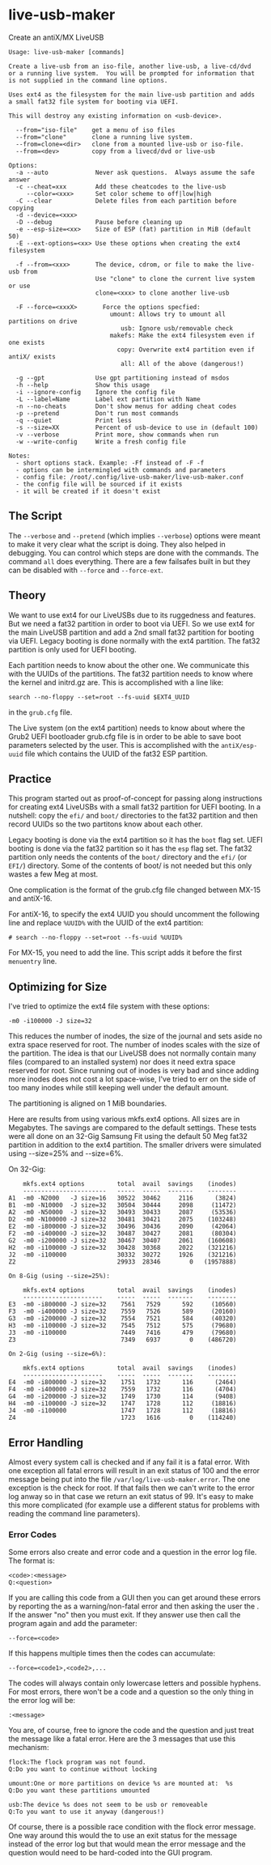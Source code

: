 # live-usb-maker
Create an antiX/MX LiveUSB
```
Usage: live-usb-maker [commands]

Create a live-usb from an iso-file, another live-usb, a live-cd/dvd
or a running live system.  You will be prompted for information that
is not supplied in the command line options.

Uses ext4 as the filesystem for the main live-usb partition and adds
a small fat32 file system for booting via UEFI.

This will destroy any existing information on <usb-device>.

  --from="iso-file"    get a menu of iso files
  --from="clone"       clone a running live system.
  --from=clone=<dir>   clone from a mounted live-usb or iso-file.
  --from=<dev>         copy from a livecd/dvd or live-usb

Options:
  -a --auto             Never ask questions.  Always assume the safe answer
  -c --cheat=xxx        Add these cheatcodes to the live-usb
     --color=<xxx>      Set color scheme to off|low|high
  -C --clear            Delete files from each partition before copying
  -d --device=<xxx>
  -D --debug            Pause before cleaning up
  -e --esp-size=<xx>    Size of ESP (fat) partition in MiB (default 50)
  -E --ext-options=<xx> Use these options when creating the ext4 filesystem

  -f --from=<xxx>       The device, cdrom, or file to make the live-usb from
                        Use "clone" to clone the current live system or use
                        clone=<xxx> to clone another live-usb

  -F --force=<xxxX>       Force the options specfied:
                            umount: Allows try to umount all partitions on drive
                               usb: Ignore usb/removable check
                            makefs: Make the ext4 filesystem even if one exists
                              copy: Overwrite ext4 partition even if antiX/ exists
                               all: All of the above (dangerous!)

  -g --gpt              Use gpt partitioning instead of msdos
  -h --help             Show this usage
  -i --ignore-config    Ignore the config file
  -L --label=Name       Label ext partition with Name
  -n --no-cheats        Don't show menus for adding cheat codes
  -p --pretend          Don't run most commands
  -q --quiet            Print less
  -s --size=XX          Percent of usb-device to use in (default 100)
  -v --verbose          Print more, show commands when run
  -w --write-config     Write a fresh config file

Notes:
  - short options stack. Example: -Ff instead of -F -f
  - options can be intermingled with commands and parameters
  - config file: /root/.config/live-usb-maker/live-usb-maker.conf
  - the config file will be sourced if it exists
  - it will be created if it doesn't exist
```

The Script
----------
The `--verbose` and `--pretend` (which implies `--verbose`) options
were meant to make it very clear what the script is doing.  They also
helped in debugging.  You can control which steps are done with the
commands.  The command `all` does everything.  There are a few
failsafes built in but they can be disabled with `--force` and
`--force-ext`.

Theory
------
We want to use ext4 for our LiveUSBs due to its ruggedness and
features.  But we need a fat32 partition in order to boot via UEFI.
So we use ext4 for the main LiveUSB partition and add a 2nd small
fat32 partition for booting via UEFI.  Legacy booting is done
normally with the ext4 partition.  The fat32 partition is only
used for UEFI booting.

Each partition needs to know about the other one.  We communicate
this with the UUIDs of the partitions.  The fat32 partition needs
to know where the kernel and initrd.gz are.  This is accomplished
with a line like:
```
search --no-floppy --set=root --fs-uuid $EXT4_UUID
```
in the `grub.cfg` file.

The Live system (on the ext4 partition) needs to know about where
the Grub2 UEFI bootloader grub.cfg file is in order to be able
to save boot parameters selected by the user.  This is accomplished
with the `antiX/esp-uuid` file which contains the UUID of the
fat32 ESP partition.

Practice
--------
This program started out as proof-of-concept for passing along
instructions for creating ext4 LiveUSBs with a small fat32 partition
for UEFI booting.  In a nutshell: copy the `efi/` and `boot/`
directories to the fat32 partition and then record UUIDs so the two
partitons know about each other.

Legacy booting is done via the ext4 partition so it has the `boot`
flag set.  UEFI booting is done via the fat32 partition so it has the
`esp` flag set.  The fat32 partition only needs the contents of the
`boot/` directory and the `efi/` (or `EFI/`) directory.  Some of the
contents of boot/ is not needed but this only wastes a few Meg at
most.

One complication is the format of the grub.cfg file changed between
MX-15 and antiX-16.

For antiX-16, to specify the ext4 UUID you should uncomment the
following line and replace `%UUID%` with the UUID of the ext4
partition:
```
# search --no-floppy --set=root --fs-uuid %UUID%
```
For MX-15, you need to add the line.  This script adds it before
the first `menuentry` line.

Optimizing for Size
-------------------
I've tried to optimize the ext4 file system with these options:

```
-m0 -i100000 -J size=32
```

This reduces the number of inodes, the size of the journal and sets
aside no extra space reserved for root.  The number of inodes scales
with the size of the partition.  The idea is that our LiveUSB does not
normally contain many files (compared to an installed system) nor does
it need extra space reserved for root.  Since running out of inodes is
very bad and since adding more inodes does not cost a lot space-wise,
I've tried to err on the side of too many inodes while still keeping
well under the default amount.

The partitioning is aligned on 1 MiB boundaries.

Here are results from using various mkfs.ext4 options.  All sizes are
in Megabytes.  The savings are compared to the default settings.
These tests were all done on an 32-Gig Samsung Fit using the default
50 Meg fat32 partition in addition to the ext4 partition.  The smaller
drivers were simulated using --size=25% and --size=6%.

On 32-Gig:

```
    mkfs.ext4 options         total  avail  savings    (inodes)
    -----------------------   -----  -----  -------    --------
A1  -m0 -N2000   -J size=16   30522  30462     2116      (3824)
B1  -m0 -N10000  -J size=32   30504  30444     2098     (11472)
A2  -m0 -N50000  -J size=32   30493  30433     2087     (53536)
D2  -m0 -N100000 -J size=32   30481  30421     2075    (103248)
E2  -m0 -i800000 -J size=32   30496  30436     2090     (42064)
F2  -m0 -i400000 -J size=32   30487  30427     2081     (80304)
G2  -m0 -i200000 -J size=32   30467  30407     2061    (160608)
H2  -m0 -i100000 -J size=32   30428  30368     2022    (321216)
J2  -m0 -i100000              30332  30272     1926    (321216)
Z2                            29933  28346        0   (1957888)

On 8-Gig (using --size=25%):

    mkfs.ext4 options         total  avail  savings    (inodes)
    ----------------------    -----  -----  -------    --------
E3  -m0 -i800000 -J size=32    7561   7529      592     (10560)
F3  -m0 -i400000 -J size=32    7559   7526      589     (20160)
G3  -m0 -i200000 -J size=32    7554   7521      584     (40320)
H3  -m0 -i100000 -J size=32    7545   7512      575     (79680)
J3  -m0 -i100000               7449   7416      479     (79680)
Z3                             7349   6937        0    (486720)

On 2-Gig (using --size=6%):

    mkfs.ext4 options         total  avail  savings    (inodes)
    ----------------------    -----  -----  -------    --------
E4  -m0 -i800000 -J size=32    1751   1732      116      (2464)
F4  -m0 -i400000 -J size=32    7559   1732      116      (4704)
G4  -m0 -i200000 -J size=32    1749   1730      114      (9408)
H4  -m0 -i100000 -J size=32    1747   1728      112     (18816)
J4  -m0 -i100000               1747   1728      112     (18816)
Z4                             1723   1616        0    (114240)
```

Error Handling
--------------
Almost every system call is checked and if any fail it is a fatal
error.  With one exception all fatal errors will result in an exit
status of 100 and the error message being put into the file
`/var/log/live-usb-maker.error`. The one exception is the check for
root.  If that fails then we can't write to the error log anway so
in that case we return an exit status of 99.  It's easy to make this
more complicated (for example use a different status for problems with
reading the command line parameters).

### Error Codes
Some errors also create and error code and a question in the error
log file.  The format is:

    <code>:<message>
    Q:<question>

If you are calling this code from a GUI then you can get around these
errors by reporting the <message> as a warning/non-fatal error and
then asking the user the <question>.  If the answer "no" then you must
exit.  If they answer use then call the program again and add the
parameter:

    --force=<code>

If this happens multiple times then the codes can accumulate:

    --force=<code1>,<code2>,...

The codes will always contain only lowercase letters and possible
hyphens.   For most errors, there won't be a code and a question so
the only thing in the error log will be:

    :<message>

You are, of course, free to ignore the code and the question and just
treat the message like a fatal error.  Here are the 3 messages that
use this mechanism:

    flock:The flock program was not found.
    Q:Do you want to continue without locking

    umount:One or more partitions on device %s are mounted at:  %s
    Q:Do you want these partitions umounted

    usb:The device %s does not seem to be usb or removeable
    Q:To you want to use it anyway (dangerous!)

Of course, there is a possible race condition with the flock error
message.  One way around this would the to use an exit status for the
message instead of the error log but that would mean the error message
and the question would need to be hard-coded into the GUI program.
